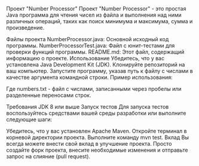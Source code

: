 Проект "Number Processor"
Проект "Number Processor" - это простая Java программа для чтения чисел из файла и выполнения над ними различных операций, таких как поиск минимума и максимума, сумма и произведение.

Файлы проекта
NumberProcessor.java: Основной исходный код программы.
NumberProcessorTest.java: Файл с юнит-тестами для проверки функций программы.
README.md: Этот файл, содержащий информацию о проекте.
Использование
Убедитесь, что у вас установлена Java Development Kit (JDK).
Клонируйте репозиторий на ваш компьютер.
Запустите программу, указав путь к файлу с числами в качестве аргумента командной строки.
Пример использования:

Где numbers.txt - файл с числами, записанными через пробелы или разделенные переносами строк.

Требования
JDK 8 или выше
Запуск тестов
Для запуска тестов воспользуйтесь средствами вашей среды разработки или выполните следующие шаги:

Убедитесь, что у вас установлен Apache Maven.
Откройте терминал в корневой директории проекта.
Выполните команду mvn test.
Вклад
Вы всегда можете внести свой вклад в улучшение проекта. Просто создайте форк проекта, внесите необходимые изменения и отправьте запрос на слияние (pull request).
